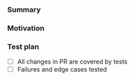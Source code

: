 ### Summary

### Motivation

### Test plan

- [ ] All changes in PR are covered by tests
- [ ] Failures and edge cases tested

<!--
### Notify

r? @brennen-stripe
cc @arnoldezeolisa
cc @sean-appiphony
-->
